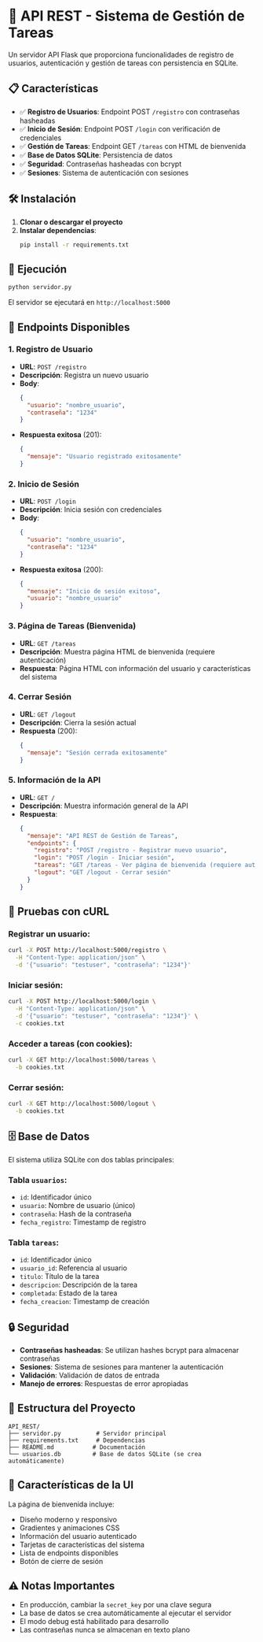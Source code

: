 # 🚀 API REST - Sistema de Gestión de Tareas

Un servidor API Flask que proporciona funcionalidades de registro de usuarios, autenticación y gestión de tareas con persistencia en SQLite.

## 📋 Características

- ✅ **Registro de Usuarios**: Endpoint POST `/registro` con contraseñas hasheadas
- ✅ **Inicio de Sesión**: Endpoint POST `/login` con verificación de credenciales
- ✅ **Gestión de Tareas**: Endpoint GET `/tareas` con HTML de bienvenida
- ✅ **Base de Datos SQLite**: Persistencia de datos
- ✅ **Seguridad**: Contraseñas hasheadas con bcrypt
- ✅ **Sesiones**: Sistema de autenticación con sesiones

## 🛠️ Instalación

1. **Clonar o descargar el proyecto**
2. **Instalar dependencias**:
   ```bash
   pip install -r requirements.txt
   ```

## 🚀 Ejecución

```bash
python servidor.py
```

El servidor se ejecutará en `http://localhost:5000`

## 📡 Endpoints Disponibles

### 1. Registro de Usuario
- **URL**: `POST /registro`
- **Descripción**: Registra un nuevo usuario
- **Body**:
  ```json
  {
    "usuario": "nombre_usuario",
    "contraseña": "1234"
  }
  ```
- **Respuesta exitosa** (201):
  ```json
  {
    "mensaje": "Usuario registrado exitosamente"
  }
  ```

### 2. Inicio de Sesión
- **URL**: `POST /login`
- **Descripción**: Inicia sesión con credenciales
- **Body**:
  ```json
  {
    "usuario": "nombre_usuario",
    "contraseña": "1234"
  }
  ```
- **Respuesta exitosa** (200):
  ```json
  {
    "mensaje": "Inicio de sesión exitoso",
    "usuario": "nombre_usuario"
  }
  ```

### 3. Página de Tareas (Bienvenida)
- **URL**: `GET /tareas`
- **Descripción**: Muestra página HTML de bienvenida (requiere autenticación)
- **Respuesta**: Página HTML con información del usuario y características del sistema

### 4. Cerrar Sesión
- **URL**: `GET /logout`
- **Descripción**: Cierra la sesión actual
- **Respuesta** (200):
  ```json
  {
    "mensaje": "Sesión cerrada exitosamente"
  }
  ```

### 5. Información de la API
- **URL**: `GET /`
- **Descripción**: Muestra información general de la API
- **Respuesta**:
  ```json
  {
    "mensaje": "API REST de Gestión de Tareas",
    "endpoints": {
      "registro": "POST /registro - Registrar nuevo usuario",
      "login": "POST /login - Iniciar sesión",
      "tareas": "GET /tareas - Ver página de bienvenida (requiere autenticación)",
      "logout": "GET /logout - Cerrar sesión"
    }
  }
  ```

## 🧪 Pruebas con cURL

### Registrar un usuario:
```bash
curl -X POST http://localhost:5000/registro \
  -H "Content-Type: application/json" \
  -d '{"usuario": "testuser", "contraseña": "1234"}'
```

### Iniciar sesión:
```bash
curl -X POST http://localhost:5000/login \
  -H "Content-Type: application/json" \
  -d '{"usuario": "testuser", "contraseña": "1234"}' \
  -c cookies.txt
```

### Acceder a tareas (con cookies):
```bash
curl -X GET http://localhost:5000/tareas \
  -b cookies.txt
```

### Cerrar sesión:
```bash
curl -X GET http://localhost:5000/logout \
  -b cookies.txt
```

## 🗄️ Base de Datos

El sistema utiliza SQLite con dos tablas principales:

### Tabla `usuarios`:
- `id`: Identificador único
- `usuario`: Nombre de usuario (único)
- `contraseña`: Hash de la contraseña
- `fecha_registro`: Timestamp de registro

### Tabla `tareas`:
- `id`: Identificador único
- `usuario_id`: Referencia al usuario
- `titulo`: Título de la tarea
- `descripcion`: Descripción de la tarea
- `completada`: Estado de la tarea
- `fecha_creacion`: Timestamp de creación

## 🔒 Seguridad

- **Contraseñas hasheadas**: Se utilizan hashes bcrypt para almacenar contraseñas
- **Sesiones**: Sistema de sesiones para mantener la autenticación
- **Validación**: Validación de datos de entrada
- **Manejo de errores**: Respuestas de error apropiadas

## 📁 Estructura del Proyecto

```
API_REST/
├── servidor.py          # Servidor principal
├── requirements.txt     # Dependencias
├── README.md           # Documentación
└── usuarios.db         # Base de datos SQLite (se crea automáticamente)
```

## 🎨 Características de la UI

La página de bienvenida incluye:
- Diseño moderno y responsivo
- Gradientes y animaciones CSS
- Información del usuario autenticado
- Tarjetas de características del sistema
- Lista de endpoints disponibles
- Botón de cierre de sesión

## ⚠️ Notas Importantes

- En producción, cambiar la `secret_key` por una clave segura
- La base de datos se crea automáticamente al ejecutar el servidor
- El modo debug está habilitado para desarrollo
- Las contraseñas nunca se almacenan en texto plano 